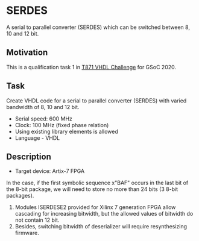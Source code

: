 # SERDES
A serial to parallel converter (SERDES) which can be switched between 8, 10 and 12 bit.

## Motivation

This is a qualification task 1 in [T871 VHDL Challenge](https://lab.apertus.org/T871) for GSoC 2020.

## Task
Create VHDL code for a serial to parallel converter (SERDES) with varied bandwidth of 8, 10 and 12 bit.
- Serial speed: 600 MHz
- Clock: 100 MHz (fixed phase relation)
- Using existing library elements is allowed 
- Language - VHDL

## Description
- Target device: Artix-7 FPGA

In the case, if the first symbolic sequence x"BAF" occurs in the last bit of the 8-bit package, we will need to store no more than 24 bits (3 8-bit packages).
1. Modules ISERDESE2 provided for Xilinx 7 generation FPGA allow cascading for increasing bitwidth, but the allowed values of bitwidth do not contain 12 bit.
2. Besides, switching bitwidth of deserializer will require resynthesizing firmware.
